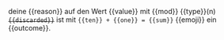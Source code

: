 deine {{reason}} auf den Wert {{value}} mit {{mod}} {{type}}(n) ~~`{{discarded}}`~~ ist mit `{{ten}} + {{one}} = {{sum}}` {{emoji}} ein {{outcome}}.